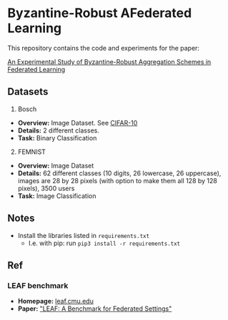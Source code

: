 # Byzantine-Robust AFederated Learning

This repository contains the code and experiments for the paper:

[An Experimental Study of Byzantine-Robust Aggregation Schemes in Federated Learning](https://www.techrxiv.org/articles/preprint/An_Experimental_Study_of_Byzantine-Robust_Aggregation_Schemes_in_Federated_Learning/19560325)

## Datasets

1. Bosch
  * **Overview:** Image Dataset. See [CIFAR-10](https://www.cs.toronto.edu/~kriz/cifar.html)
  * **Details:** 2 different classes.
  * **Task:** Binary Classification


2. FEMNIST

  * **Overview:** Image Dataset
  * **Details:** 62 different classes (10 digits, 26 lowercase, 26 uppercase), images are 28 by 28 pixels (with option to make them all 128 by 128 pixels), 3500 users
  * **Task:** Image Classification


## Notes

- Install the libraries listed in ```requirements.txt```
    - I.e. with pip: run ```pip3 install -r requirements.txt```
    

## Ref

### LEAF benchmark
* **Homepage:** [leaf.cmu.edu](https://leaf.cmu.edu)
* **Paper:** ["LEAF: A Benchmark for Federated Settings"](https://arxiv.org/abs/1812.01097)

